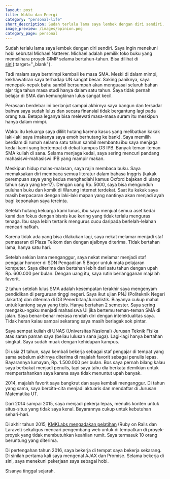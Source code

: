 ```yaml
---
layout: post
title: Waktu dan Energi
category: "personal-life"
short_description: Sudah terlalu lama saya lembek dengan diri sendiri. Saya ingin menekuni hobi sebrutal Michael Natterer.
image_preview: /images/opinion.png
category_page: personal
---
```


Sudah terlalu lama saya lembek dengan diri sendiri. Saya ingin menekuni hobi
sebrutal Michael Natterer. Michael adalah pemilik toko buku yang memelihara
proyek GIMP selama bertahun-tahun. Bisa dilihat di [sini](https://www.gimp.org/news/2017/03/01/an-interview-with-michael-natterer-gimp-maintainer/){:target="_blank"}.

Tadi malam saya bermimpi kembali ke masa SMA. Meski di dalam mimpi,
kekhawatiran saya terhadap UN sangat besar. Saking paniknya, saya menepuk-nepuk
bahu sambil bersumpah akan menguasai seluruh bahan ajar tiga tahun masa studi
hanya dalam satu tahun. Saya tidak pernah belajar di SMA dan kemungkinan lulus
sangat kecil.

Perasaan berdebar ini berlanjut sampai akhirnya saya bangun dan tersadar bahwa
saya sudah lulus dan secara finansial tidak bergantung lagi pada orang tua.
Betapa leganya bisa melewati masa-masa suram itu meskipun hanya dalam mimpi.

Waktu itu keluarga saya dililit hutang karena kasus yang melibatkan
kakak laki-laki saya (makanya saya emoh berhutang ke bank). Saya memilih
berdiam di rumah selama satu tahun sambil membantu ibu saya menjaga kedai kami
yang bertempat di dekat kampus D3 IPB. Banyak teman-teman SMA kuliah di sana.
Selama menjaga kedai, saya sering mencuri pandang mahasiswi-mahasiswi IPB
yang mampir makan.

Meskipun hidup malas-malasan, saya rajin membaca buku. Saya memaksakan
diri membaca semua literatur dalam bahasa Inggris (kakak perempuan saya yang
kedua menghadiahi kamus Oxford bajakan di ulang tahun saya yang ke-17).
Dengan uang Rp. 5000, saya bisa mengunduh puluhan buku dan komik di Warung
Internet terdekat. Saat itu kakak saya masih berpacaran dengan laki-laki mapan
yang nantinya akan menjadi ayah bagi keponakan saya tercinta.

Setelah hutang keluarga kami lunas, ibu saya menjual semua aset kedai kami
dan fokus dengan bisnis kue kering yang tidak terlalu menguras tenaga. Ibu saya
lebih tertarik mengurus cucu daripada berlelah-lelahan mencari nafkah.

Karena tidak ada yang bisa dilakukan lagi, saya nekat melamar menjadi staf
pemasaran di Plaza Telkom dan dengan ajaibnya diterima. Tidak bertahan lama,
hanya satu hari.

Setelah sekian lama menganggur, saya nekat melamar menjadi staf pengajar honorer
di SDN Pengadilan 5 Bogor untuk mata pelajaran komputer. Saya diterima
dan bertahan lebih dari satu tahun dengan upah Rp. 600.000 per bulan. Dengan
uang itu, saya rutin berlangganan majalah favorit.

2 tahun setelah lulus SMA adalah kesempatan terakhir saya mengenyam pendidikan
di perguruan tinggi negeri. Saya ikut ujian PNJ (Politeknik Negeri Jakarta)
dan diterima di D3 Penerbitan/Jurnalistik. Biayanya cukup mahal untuk kantong
saya yang tipis. Hanya bertahan 2 semester. Saya sering mengaku-ngaku menjadi
mahasiswa UI jika bertemu teman-teman SMA di jalan. Saya benar-benar merasa
rendah diri dengan intelektualitas saya. Tidak heran kalau sampai sekarang
saya masih berlagak sok pintar.

Saya sempat kuliah di UNAS (Universitas Nasional) Jurusan Teknik Fisika atas
saran paman saya (beliau lulusan sana juga). Lagi-lagi hanya bertahan singkat.
Saya sudah muak dengan kehidupan kampus.

Di usia 21 tahun, saya kembali bekerja sebagai staf pengajar di tempat yang
sama sebelum akhirnya diterima di majalah favorit sebagai penulis lepas.
Bayarannya lumayan, Rp. 1.500.000 per bulan. Bos saya pernah bilang
kalau saya berbakat menjadi penulis, tapi saya tahu dia berkata demikian
untuk mempertahankan saya karena saya tidak menuntut upah banyak.

2014, majalah favorit saya bangkrut dan saya kembali menganggur.
Di tahun yang sama, saya bercita-cita menjadi aktuaris dan mendaftar di
Jurusan Matematika UT.

Dari 2014 sampai 2015, saya menjadi pekerja lepas, menulis konten untuk
situs-situs yang tidak saya kenal. Bayarannya cukup untuk kebutuhan
sehari-hari.

Di akhir tahun 2015, [KMKLabs mengadakan pelatihan](https://www.kmkonline.co.id/akademi)
(Ruby on Rails dan Laravel) sekaligus mencari pengembang web untuk di tempatkan
di proyek-proyek yang tidak membutuhkan keahlian rumit. Saya termasuk 10 orang
beruntung yang diterima.

Di pertengahan tahun 2016, saya bekerja di tempat saya bekerja sekarang. Di
sinilah pertama kali saya mengenal AJAX dan Promise. Selama bekerja di sini,
saya menekuni pekerjaan saya sebagai hobi.

Sisanya tinggal sejarah.
